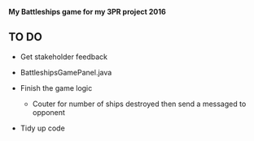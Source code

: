 **My Battleships game for my 3PR project 2016**

## TO DO
  * Get stakeholder feedback
  
  * BattleshipsGamePanel.java
   * Finish the game logic
     * Couter for number of ships destroyed then send a messaged to opponent
  
  * Tidy up code
